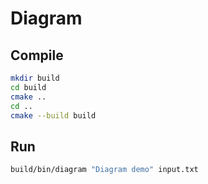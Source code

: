 # Diagram
## Compile
```sh
mkdir build
cd build
cmake ..
cd ..
cmake --build build
```

## Run
```sh
build/bin/diagram "Diagram demo" input.txt
```
